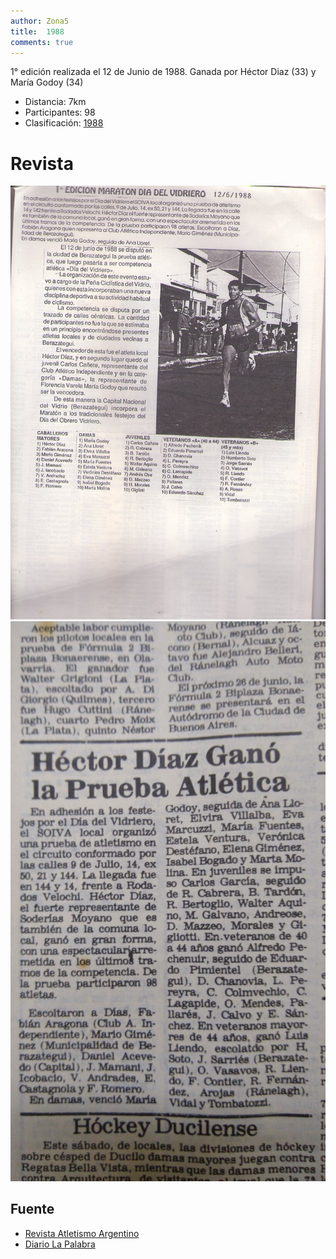 ```yaml
---
author: Zona5
title:  1988
comments: true
---
```

1° edición realizada el 12 de Junio de 1988. Ganada por Héctor Diaz (33) y María Godoy (34)

* Distancia: 7km
* Participantes: 98
* Clasificación: [1988](/clasificacion/1988/1988.html)

# Revista
![Edición 1988](/assets/img/ed/1988/1988.jpg)
![Edición 1988](/assets/img/ed/1988/lapalabra.jpeg)

## Fuente 
* [Revista Atletismo Argentino](http://www.atletismoargentino.com.ar)
* [Diario La Palabra](https://www.facebook.com/DiarioLaPalabraBerazategui/)
